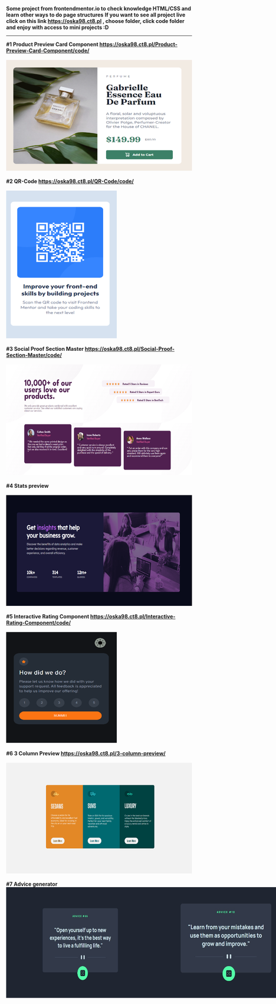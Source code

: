 <strong>Some project from frontendmentor.io to check knowledge HTML/CSS and learn other ways to do page structures</strong>
<strong>If you want to see all project live click on this link <a href="https://oska98.ct8.pl/">https://oska98.ct8.pl</a> , choose folder, click code folder and enjoy with access to mini projects :D</strong>
<hr>
<strong>#1 Product Preview Card Component <a href="https://oska98.ct8.pl/Product-Preview-Card-Component/code/">https://oska98.ct8.pl/Product-Preview-Card-Component/code/</a></strong>
<br> <br>
<img src="/Product-Preview-Card-Component/image/Product-Preview-Card-Component.jpg" width="600" height="300" alt="Result photo" />
<br> <br>
<strong>#2 QR-Code <a href="https://oska98.ct8.pl/QR-Code/code/">https://oska98.ct8.pl/QR-Code/code/</a></strong>
<br> <br>
<img src="/QR-Code/images/Result.png" width="300" height="400" alt="Result photo" />
<br> <br>
<strong>#3 Social Proof Section Master <a href="https://oska98.ct8.pl/Social-Proof-Section-Master/code/">https://oska98.ct8.pl/Social-Proof-Section-Master/code/</a></strong>
<br> <br>
<img src="/Social-Proof-Section-Master/images/Result.png" width="600" height="300" alt="Result photo" />
<br> <br>
<strong>#4 Stats preview <a href=""></a></strong>
<br> <br>
<img src="/Stats-preview/image/Result.png" width="600" height="300" alt="Result photo" />
<br> <br>
<strong>#5 Interactive Rating Component <a href="https://oska98.ct8.pl/Interactive-Rating-Component/code/">https://oska98.ct8.pl/Interactive-Rating-Component/code/</a></strong>
<br> <br>
<img src="/Interactive-Rating-Component/images/Result1.png" width="300" height="300" alt="Result photo" />
<br> <br>
<strong>#6 3 Column Preview <a href="https://oska98.ct8.pl/3-column-preview/">https://oska98.ct8.pl/3-column-preview/</a></strong>
<br> <br>
<img src="/3-column-preview/images/Results.jpg" width="600" height="300" alt="Result photo" />
<br> <br>
<strong>#7 Advice generator</strong>
<div style="display: flex;">
<img src="/advice-generator/public/result1.jpg" width="400" height="300" alt="Result photo" />
<img src="/advice-generator/public/result2.jpg" width="400" height="300" alt="Result photo" />
</div>
<br> <br>
